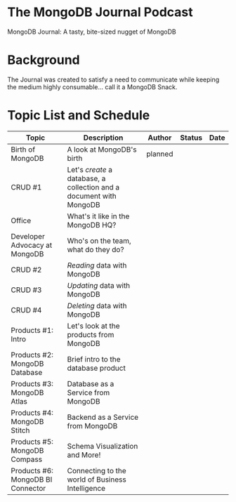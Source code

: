 # The MongoDB Journal Podcast
MongoDB Journal: A tasty, bite-sized nugget of MongoDB 

# Background
The Journal was created to satisfy a need to communicate while keeping the medium highly consumable... call it a MongoDB Snack.

# Topic List and Schedule

| Topic | Description | Author | Status | Date | 
| --- | --- | --- | --- | --- |
| Birth of MongoDB | A look at MongoDB's birth | planned |  | | |
| CRUD #1 | Let's *create* a database, a collection and a document with MongoDB | | | |
| Office | What's it like in the MongoDB HQ? |  |  |
| Developer Advocacy at MongoDB | Who's on the team, what do they do? | | | |
| CRUD #2 | *Reading* data with MongoDB | | |  |
| CRUD #3 | *Updating* data with MongoDB | | |  |
| CRUD #4 | *Deleting* data with MongoDB | | | |
| Products #1: Intro | Let's look at the products from MongoDB | | | |
| Products #2: MongoDB Database | Brief intro to the database product | | | |
| Products #3: MongoDB Atlas | Database as a Service from MongoDB | | | |
| Products #4: MongoDB Stitch | Backend as a Service from MongoDB | | | |
| Products #5: MongoDB Compass | Schema Visualization and More! | | | |
| Products #6: MongoDB BI Connector | Connecting to the world of Business Intelligence | | | |
